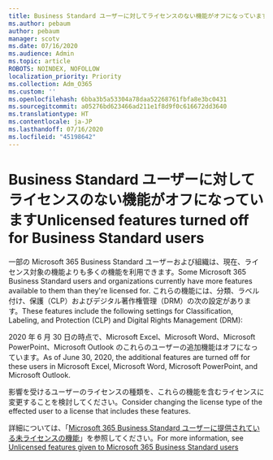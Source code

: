 ```yaml
---
title: Business Standard ユーザーに対してライセンスのない機能がオフになっています
ms.author: pebaum
author: pebaum
manager: scotv
ms.date: 07/16/2020
ms.audience: Admin
ms.topic: article
ROBOTS: NOINDEX, NOFOLLOW
localization_priority: Priority
ms.collection: Adm_O365
ms.custom: ''
ms.openlocfilehash: 6bba3b5a53304a78daa52268761fbfa8e3bc0431
ms.sourcegitcommit: a05276bd623466ad211e1f8d9f0c616672dd3640
ms.translationtype: HT
ms.contentlocale: ja-JP
ms.lasthandoff: 07/16/2020
ms.locfileid: "45198642"
---
```

# <a name="unlicensed-features-turned-off-for-business-standard-users"></a><span data-ttu-id="b7127-102">Business Standard ユーザーに対してライセンスのない機能がオフになっています</span><span class="sxs-lookup"><span data-stu-id="b7127-102">Unlicensed features turned off for Business Standard users</span></span>

<span data-ttu-id="b7127-103">一部の Microsoft 365 Business Standard ユーザーおよび組織は、現在、ライセンス対象の機能よりも多くの機能を利用できます。</span><span class="sxs-lookup"><span data-stu-id="b7127-103">Some Microsoft 365 Business Standard users and organizations currently have more features available to them than they're licensed for.</span></span> <span data-ttu-id="b7127-104">これらの機能には、分類、ラベル付け、保護（CLP）およびデジタル著作権管理（DRM）の次の設定があります。</span><span class="sxs-lookup"><span data-stu-id="b7127-104">These features include the following settings for Classification, Labeling, and Protection (CLP) and Digital Rights Management (DRM):</span></span>
    
<span data-ttu-id="b7127-105">2020 年 6 月 30 日の時点で、Microsoft Excel、Microsoft Word、Microsoft PowerPoint、Microsoft Outlook のこれらのユーザーの追加機能はオフになっています。</span><span class="sxs-lookup"><span data-stu-id="b7127-105">As of June 30, 2020, the additional features are turned off for these users in Microsoft Excel, Microsoft Word, Microsoft PowerPoint, and Microsoft Outlook.</span></span>

<span data-ttu-id="b7127-106">影響を受けるユーザーのライセンスの種類を、これらの機能を含むライセンスに変更することを検討してください。</span><span class="sxs-lookup"><span data-stu-id="b7127-106">Consider changing the license type of the effected user to a license that includes these features.</span></span> 

<span data-ttu-id="b7127-107">詳細については、「[Microsoft 365 Business Standard ユーザーに提供されている未ライセンスの機能](https://support.microsoft.com/help/4568654/extra-features-to-be-turned-off-for-microsoft-365-business-standard?preview)」を参照してください。</span><span class="sxs-lookup"><span data-stu-id="b7127-107">For more information, see [Unlicensed features given to Microsoft 365 Business Standard users](https://support.microsoft.com/help/4568654/extra-features-to-be-turned-off-for-microsoft-365-business-standard?preview)</span></span>